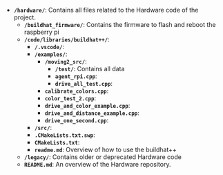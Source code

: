 - **`/hardware/`**: Contains all files related to the Hardware code of the project.
    - **`/buildhat_firmware/`**: Contains the firmware to flash and reboot the raspberry pi
    - **`/code/libraries/buildhat++/`**:
      - **`/.vscode/`**:
      - **`/examples/`**:
          - **`/moving2_src/`**:
              - **`/test/`**: Contains all data
              - **`agent_rpi.cpp`**:
              - **`drive_all_test.cpp`**:
          - **`calibrate_colors.cpp`**:
          - **`color_test_2.cpp`**:
          - **`drive_and_color_example.cpp`**:
          - **`drive_and_distance_example.cpp`**:
          - **`drive_one_second.cpp`**:
      - **`/src/`**:
      - **`.CMakeLists.txt.swp`**:
      - **`CMakeLists.txt`**:
      - **`readme.md`**: Overview of how to use the buildhat++
    - **`/legacy/`**: Contains older or deprecated Hardware code
  - **`README.md`**: An overview of the Hardware repository.
